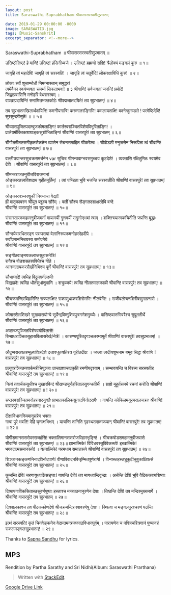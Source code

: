 ```yaml
---
layout: post
title: Saraswathi-Suprabhatham-श्रीवासरसरस्वतीसुप्रभातम्

date: 2019-01-29 00:00:00 -0000
image: SARASWATI3.jpg
tags: [Music-Sanskrit]
excerpt_separator: <!--more-->
---
```

<!--more-->
Saraswathi-Suprabhatham
॥ श्रीवासरसरस्वतीसुप्रभातम् ॥

उत्तिष्ठोत्तिष्ठ! हे वाणि! उत्तिष्ठ! हंसिनीध्वजे ।
उत्तिष्ठ! ब्रह्मणो राज्ञि! त्रैलोक्यं मङ्गलं कुरु ॥ १॥

जागृहि त्वं महादेवि! जागृहि त्वं सरस्वति! ।
जागृहि त्वं चतुर्वेदि! लोकरक्षाविधिं कुरु! ॥ २॥  

लोकाः सर्वे शुचाम्भोधौ निमग्नास्तान् समुद्धर!  
त्वमेवैका स्वयंव्यक्ता समर्था सिकताभवा! ॥ ३
श्रीवाणि! सर्वजगतां जननि! प्रमोदे!  
जिह्वाग्रवासिनि मनोहरि वेधसस्त्वम् ।  
वाञ्छाप्रदायिनि! समाश्रितभक्तकोटेः
श्रीपद्मजातदयिते! तव सुप्रभातम्! ॥ ४॥

तव सुप्रभातमखिलार्थदायिनि! 
कमनीयगात्रि! करुणातरङ्गिणि! 
कमलायताक्षि! वदनेन्दुमण्डले !
परमेष्ठिदेवि! सुरसुन्दरीसुते! ॥ ॥ ५॥

श्रीव्यासपूजितपदाम्बुजकोमलाङ्गि! 
कार्तस्वराञ्चितविशेषविभूषिताङ्गि! ।
प्रालेयमौक्तिकशशाङ्कसुशोभिताङ्गि!
श्रीवाणि! वासरपुरे! तव सुप्रभातम् ॥ ६॥

श्रीगौतमीतटसमीकृतसैकतेन
व्यासेन सेचनसमाहित श्रीकरैश्च ।
श्रीषोडशी मनुजसेन निरूपिता त्वं 
श्रीवाणि! वासरपुरे! तव सुप्रभातम्! ॥ ७॥

वल्लीत्रयान्तरसुचक्रसमर्चनेन  var  सुचित्र
श्रीमन्त्रवाग्भवसमुच्चय कूटदेशे! ।
व्यक्तासि रक्षितुमितः स्वयमेव देवि ।
श्रीवाणि! वासरपुरे! तव सुप्रभातम्! ॥ ८॥

श्रीमन्त्रराजतनुबीजविराजमानां  
ओङ्कारतत्त्वविशदाय गृहीतमूर्तिम्! ।
त्वां पण्डिता भुवि भजन्ति सरस्वतीति
श्रीवाणि! वासरपुरे! तव सुप्रभातम्! ॥ ९॥

ओङ्कारपञ्जरशुकीं निगमान्त वेद्यां!  
ह्रीं मातृकावरण श्रींयुत ब्लूञ्च सौरैम् ।
क्लीं सौश्च सैङ्गतदशाक्षरदेवि वन्दे   
श्रीवाणि! वासरपुरे! तव सुप्रभातम्! ॥ १०॥

संसारतारकमहामनुबीजवर्णां 
मायामयीं गुणमयीं सगुणोद्भवां त्वाम् ।
शक्तित्रयात्मकचितीति जपन्ति बुद्धाः  
श्रीवाणि! वासरपुरे! तव सुप्रभातम्! ॥ ११॥

सौन्दर्यवारधितरङ्ग परम्परायां
वेलानिरूपकमनोहरदेहदीपे ।  
सर्वोपमाननिचयस्य समोपमेये   
श्रीवाणि! वासरपुरे! तव सुप्रभातम्! ॥ १२॥

सङ्गीतवाङ्मयकलाप्तसुहासनेत्रि!  
रागैश्च षोडशसहस्रविधैश्च गीते ।  
आनन्ददायकरसैर्खनिभिश्च पूर्णे
श्रीवाणि! वासरपुरे! तव सुप्रभातम्! ॥ १३॥

सौभाग्यदे! त्वमिह विद्रुमवर्णलक्ष्मीः  
विद्याप्रदे! त्वमिह धौतसुधांशुवाणि ।
शत्रुञ्जये! त्वमिह नीलतमालकाळी 
श्रीवाणि! वासरपुरे! तव सुप्रभातम्! ॥ १४॥

श्रीचक्रमन्दिरविहारिणि! राज्यलक्ष्मि! 
राकासुधाकरशिरोमणि! नीलवेणि! ।
राजीवलोचनशिरीषसुमाग्रनासे ।
श्रीवाणि! वासरपुरे! तव सुप्रभातम्! ॥ १५॥

कौमारशैलशिखरे सुखवासयोग्ये 
सूर्येन्द्रविष्णुशिवपुत्रगणेशमुख्यैः ।
वासिष्ठवारुणिवरैश्च सुपूततीर्थे  
श्रीवाणि! वासरपुरे! तव सुप्रभातम्! ॥ १६॥

अष्टाब्जपुञ्जितविशेषवयोविलासे!  
बिम्बाधराञ्चितसुहासविलासरेखे/नेत्रे! ।
कारुण्यपूरितदृगञ्चलरम्यमूर्ते
श्रीवाणि! वासरपुरे! तवसुप्रभातम्! ॥ १७॥

औदुम्बराख्यतरुमूलपवित्रदेशे 
दत्तावधूतयतिरत्र गृहीतदीक्षः । 
जप्त्वा त्वदीयशुभनाम बभूव सिद्धः
श्रीवाणि ! वासरपुरे! तव सुप्रभातम्! ॥ १८॥

प्रत्यूषरञ्जितनवार्कमरीचिपुञ्जाः 
प्रान्तप्रशान्तप्रकृतिं रमणीयदृश्याम् ।
सम्भावयन्ति च विरच्य सरस्वतीह    
श्रीवाणि! वासरपुरे! तव सुप्रभातम्! ॥ १९॥

नित्यं तवार्चकसुधीश्च मुखारविन्दं
श्रीखण्डचूर्णहरितालसुगन्धतीर्थैः ।
ब्राह्मे मुहूर्तसमये रचनां करोति
श्रीवाणि! वासरपुरे! तव सुप्रभातम्! ॥ ! २०॥

सप्तस्वराञ्चितमनोहरनादयुक्तैः 
प्राभातकालिकसुनादविनोदरागैः ।
गायन्ति कोकिलमयूरमरालचक्राः
श्रीवाणि! वासरपुरे! तव सुप्रभातम्! ॥ २१॥

दीक्षाविधाननियमानुसरेण भक्ताः  
गत्वा पुरे भवति! देहि घृणाक्षभिक्षम् ।
याचन्ति तानिति गृहस्थतदात्मरूपान्
श्रीवाणि! वासरपुरे! तव सुप्रभातम्! ॥ २२॥

योगीशमानससरोवरराजहंसि! 
भक्तालिमानससरोजविहारभृङ्गि! ।
श्रीचक्रषोडशमहामनुबीजवासे  
श्रीवाणि! वासरपुरे! तव सुप्रभातम्! ॥ २३॥
ज्ञानात्मिके! विविधवस्तुविवेकरूपे! 
इच्छात्मिके! भगवदात्मसमानरूपे! । 
यत्नात्मिके! परमधाम समात्तरूपे
श्रीवाणि! वासरपुरे! तव सुप्रभातम्! ॥ २४॥

शिञ्जानकङ्कणनिनादविनोदपाणे! 
वीणाविवादनविजृम्भितपूर्णरागे! ।
विन्यस्तहस्तभ्रुकुटीचुबुकाक्षिवत्से 
श्रीवाणि! वासरपुरे! तव सुप्रभातम्! ॥ २५॥

कूजन्ति देवि! चरणायुधपक्षिसङ्घाः! 
गायन्ति देवि! तव मागधवन्दिवृन्दाः ।
अर्चन्ति देवि! भुवि वैदिककाव्यशिष्याः
श्रीवाणि! वासरपुरे! तव सुप्रभातम्! ॥ २६॥

दिव्यापगाविकसिताच्छसुवर्णपुष्पाः 
हस्ताश्च मन्त्रपठनानुरणेन देवाः ।
तिष्ठन्ति देवि! तव मन्दिरमुख्यमार्गे ।
श्रीवाणि! वासरपुरे! तव सुप्रभातम् ॥ २७॥

दिक्पालकाश्च तव पीठककोणदेशे
श्रीचक्रमन्दिरनवावरणेषु देवाः ।
स्थित्वा च मङ्गलपुरश्चरणं पठन्ति
श्रीवाणि! वासरपुरे! तव सुप्रभातम्! ॥ २८॥

इत्थं सरस्वति! कृतं चिनवेङ्कनेन 
वेदान्तमन्त्रजपपाठविधानपूर्वम् । 
पारायणेन च पवित्रचरित्रगानं
पुण्यावहं सकलमङ्गलसुप्रभातम्! ॥ २९॥


Thanks to [Sapna Sandhu](https://www.youtube.com/channel/UChiCqz9vBKc5Mve4bsqApAQ) for lyrics. 

## MP3

Rendition by Partha Sarathy and Sri Nidhi(Album: Saraswathi Prarthana)
> Written with [StackEdit](https://stackedit.io/).



[Google Drive Link][Google Drive Link]

[Google Drive Link]: https://drive.google.com/open?id=1C3OQHIChoKkeG_LicqYsaTFuHTbE4EBl


